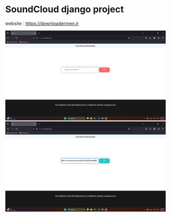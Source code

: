 # SoundCloud django project

website : https://downloadermen.ir

![alt text](demo.png)
![alt text](demo2.png)
